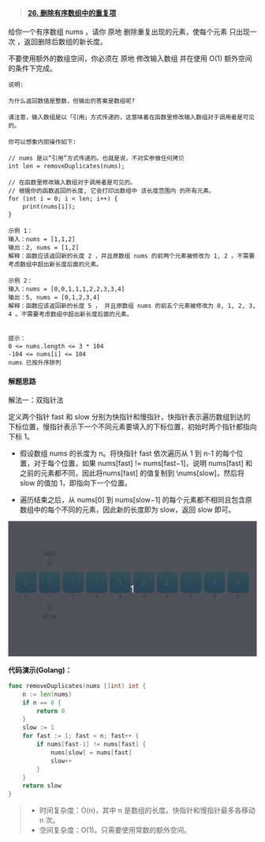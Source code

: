 > #### [26. 删除有序数组中的重复项](https://leetcode-cn.com/problems/remove-duplicates-from-sorted-array/)

给你一个有序数组 nums ，请你 原地 删除重复出现的元素，使每个元素 只出现一次 ，返回删除后数组的新长度。

不要使用额外的数组空间，你必须在 原地 修改输入数组 并在使用 O(1) 额外空间的条件下完成。

```
说明:

为什么返回数值是整数，但输出的答案是数组呢?

请注意，输入数组是以「引用」方式传递的，这意味着在函数里修改输入数组对于调用者是可见的。

你可以想象内部操作如下:

// nums 是以“引用”方式传递的。也就是说，不对实参做任何拷贝
int len = removeDuplicates(nums);

// 在函数里修改输入数组对于调用者是可见的。
// 根据你的函数返回的长度, 它会打印出数组中 该长度范围内 的所有元素。
for (int i = 0; i < len; i++) {
    print(nums[i]);
}

示例 1：
输入：nums = [1,1,2]
输出：2, nums = [1,2]
解释：函数应该返回新的长度 2 ，并且原数组 nums 的前两个元素被修改为 1, 2 。不需要考虑数组中超出新长度后面的元素。

示例 2：
输入：nums = [0,0,1,1,1,2,2,3,3,4]
输出：5, nums = [0,1,2,3,4]
解释：函数应该返回新的长度 5 ， 并且原数组 nums 的前五个元素被修改为 0, 1, 2, 3, 4 。不需要考虑数组中超出新长度后面的元素。


提示：
0 <= nums.length <= 3 * 104
-104 <= nums[i] <= 104
nums 已按升序排列
```

#### 解题思路

解法一：双指针法

定义两个指针 fast 和 slow 分别为快指针和慢指针，快指针表示遍历数组到达的下标位置，慢指针表示下一个不同元素要填入的下标位置，初始时两个指针都指向下标 1。

- 假设数组 nums 的长度为 n。将快指针 fast 依次遍历从 1 到 n-1 的每个位置，对于每个位置，如果 nums[fast] != nums[fast−1]，说明 nums[fast] 和之前的元素都不同，因此将nums[fast] 的值复制到 \nums[slow]，然后将 slow 的值加 1，即指向下一个位置。

- 遍历结束之后，从 nums[0] 到 nums[slow−1] 的每个元素都不相同且包含原数组中的每个不同的元素，因此新的长度即为 slow，返回 slow 即可。



![](images/leetcode26.gif)

**代码演示(Golang)：**

```go
func removeDuplicates(nums []int) int {
	n := len(nums)
	if n == 0 {
        return 0
    }
	slow := 1
	for fast := 1; fast < n; fast++ {
		if nums[fast-1] != nums[fast] {
			nums[slow] = nums[fast]
			slow++
		}
	}
	return slow
}
```

> - 时间复杂度：O(n)，其中 n 是数组的长度。快指针和慢指针最多各移动 n 次。
> - 空间复杂度：O(1)。只需要使用常数的额外空间。
